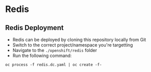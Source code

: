 # Redis 

## Redis Deployment
* Redis can be deployed by cloning this repository locally from Git
* Switch to the correct project/namespace you're targetting
* Navigate to the `./openshift/redis` folder
* Run the following command:

```
oc process -f redis.dc.yaml | oc create -f-
```


